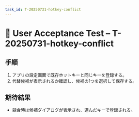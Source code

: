 ```yaml
---
task_id: T-20250731-hotkey-conflict
---
```


# 👥 User Acceptance Test – T-20250731-hotkey-conflict

## 手順
1. アプリの設定画面で既存ホットキーと同じキーを登録する。
2. 代替候補が表示されるか確認し、候補の1つを選択して保存する。

## 期待結果
- 競合時は候補ダイアログが表示され、選んだキーで登録される。
